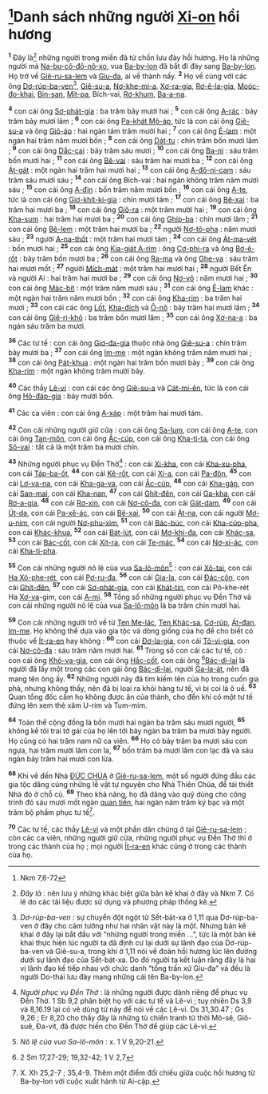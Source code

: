 # [^1*]Danh sách những người [Xi-on]() hồi hương
<sup><b>1</b></sup> Đây là[^1] những người trong miền đã từ chốn lưu đày hồi hương. Họ là những người mà [Na-bu-cô-đô-nô-xo](), vua [Ba-by-lon]() đã bắt đi đày sang [Ba-by-lon](). Họ trở về [Giê-ru-sa-lem]() và [Giu-đa](), ai về thành nấy. <sup><b>2</b></sup> Họ về cùng với các ông [Dơ-rúp-ba-ven]()[^2], [Giê-su-a](), [Nơ-khe-mi-a](), [Xơ-ra-gia](), [Rơ-ê-la-gia](), [Moóc-đo-khai](), [Bin-san](), [Mít-pa](), Bích-vai, [Rơ-khum](), [Ba-a-na]().

<sup><b>4</b></sup> con cái ông [Sơ-phát-gia]() : ba trăm bảy mươi hai ; <sup><b>5</b></sup> con cái ông [A-rác]() : bảy trăm bảy mươi lăm ; <sup><b>6</b></sup> con cái ông [Pa-khát Mô-áp](), tức là con cái ông [Giê-su-a]() và ông [Giô-áp]() : hai ngàn tám trăm mười hai ; <sup><b>7</b></sup> con cái ông [Ê-lam]() : một ngàn hai trăm năm mươi bốn ; <sup><b>8</b></sup> con cái ông [Dát-tu]() : chín trăm bốn mươi lăm ; <sup><b>9</b></sup> con cái ông [Dắc-cai]() : bảy trăm sáu mươi ; <sup><b>10</b></sup> con cái ông [Ba-ni]() : sáu trăm bốn mươi hai ; <sup><b>11</b></sup> con cái ông [Bê-vai]() : sáu trăm hai mươi ba ; <sup><b>12</b></sup> con cái ông [Át-gát]() : một ngàn hai trăm hai mươi hai ; <sup><b>13</b></sup> con cái ông [A-đô-ni-cam]() : sáu trăm sáu mươi sáu ; <sup><b>14</b></sup> con cái ông Bích-vai : hai ngàn không trăm năm mươi sáu ; <sup><b>15</b></sup> con cái ông [A-đin]() : bốn trăm năm mươi bốn ; <sup><b>16</b></sup> con cái ông [A-te](), tức là con cái ông [Giơ-khít-ki-gia]() : chín mươi tám ; <sup><b>17</b></sup> con cái ông [Bê-xai]() : ba trăm hai mươi ba ; <sup><b>18</b></sup> con cái ông [Giô-ra]() : một trăm mười hai ; <sup><b>19</b></sup> con cái ông [Kha-sum]() : hai trăm hai mươi ba ; <sup><b>20</b></sup> con cái ông [Ghíp-ba]() : chín mươi lăm ; <sup><b>21</b></sup> con cái ông [Bê-lem]() : một trăm hai mươi ba ; <sup><b>22</b></sup> người [Nơ-tô-pha]() : năm mươi sáu ; <sup><b>23</b></sup> người [A-na-thốt]() : một trăm hai mươi tám ; <sup><b>24</b></sup> con cái ông [Át-ma-vét]() : bốn mươi hai ; <sup><b>25</b></sup> con cái ông [Kia-giát A-rim]() : ông [Cơ-phi-ra]() và ông [Bơ-ê-rốt]() : bảy trăm bốn mươi ba ; <sup><b>26</b></sup> con cái ông [Ra-ma]() và ông [Ghe-va]() : sáu trăm hai mươi mốt ; <sup><b>27</b></sup> người [Mích-mát]() : một trăm hai mươi hai ; <sup><b>28</b></sup> người Bết Ên và người Ai : hai trăm hai mươi ba ; <sup><b>29</b></sup> con cái ông [Nơ-vô]() : năm mươi hai ; <sup><b>30</b></sup> con cái ông [Mác-bít]() : một trăm năm mươi sáu ; <sup><b>31</b></sup> con cái ông [Ê-lam]() khác : một ngàn hai trăm năm mươi bốn ; <sup><b>32</b></sup> con cái ông [Kha-rim]() : ba trăm hai mươi ; <sup><b>33</b></sup> con cái các ông [Lốt](), [Kha-đích]() và [Ô-nô]() : bảy trăm hai mươi lăm ; <sup><b>34</b></sup> con cái ông [Giê-ri-khô]() : ba trăm bốn mươi lăm ; <sup><b>35</b></sup> con cái ông [Xơ-na-a]() : ba ngàn sáu trăm ba mươi.

<sup><b>36</b></sup> Các tư tế : con cái ông [Giơ-đa-gia]() thuộc nhà ông [Giê-su-a]() : chín trăm bảy mươi ba ; <sup><b>37</b></sup> con cái ông [Im-me]() : một ngàn không trăm năm mươi hai ; <sup><b>38</b></sup> con cái ông [Pát-khua]() : một ngàn hai trăm bốn mươi bảy ; <sup><b>39</b></sup> con cái ông [Kha-rim]() : một ngàn không trăm mười bảy.

<sup><b>40</b></sup> Các thầy [Lê-vi]() : con cái các ông [Giê-su-a]() và [Cát-mi-ên](), tức là con cái ông [Hô-đáp-gia]() : bảy mươi bốn.

<sup><b>41</b></sup> Các ca viên : con cái ông [A-xáp]() : một trăm hai mươi tám.

<sup><b>42</b></sup> Con cái những người giữ cửa : con cái ông [Sa-lum](), con cái ông [A-te](), con cái ông [Tan-môn](), con cái ông [Ắc-cúp](), con cái ông [Kha-ti-ta](), con cái ông [Sô-vai]() : tất cả là một trăm ba mươi chín.

<sup><b>43</b></sup> Những người phục vụ Đền Thờ[^4] : con cái [Xi-kha](), con cái [Kha-xu-pha](), con cái [Táp-ba-ốt](), <sup><b>44</b></sup> con cái [Kê-rốt](), con cái [Xi-a](), con cái [Pa-đôn](), <sup><b>45</b></sup> con cái [Lơ-va-na](), con cái [Kha-ga-va](), con cái [Ắc-cúp](), <sup><b>46</b></sup> con cái [Kha-gáp](), con cái [San-mai](), con cái [Kha-nan](), <sup><b>47</b></sup> con cái [Ghít-đên](), con cái [Ga-kha](), con cái [Rơ-a-gia](), <sup><b>48</b></sup> con cái [Rơ-xin](), con cái [Nơ-cô-đa](), con cái [Gát-dam](), <sup><b>49</b></sup> con cái [Út-da](), con cái [Pa-xê-ác](), con cái [Bê-xai](), <sup><b>50</b></sup> con cái [Át-na](), con cái người [Mơ-u-nim](), con cái người [Nơ-phu-xim](), <sup><b>51</b></sup> con cái [Bác-búc](), con cái [Kha-cúp-pha](), con cái [Khác-khua](), <sup><b>52</b></sup> con cái [Bát-lút](), con cái [Mơ-khi-đa](), con cái [Khác-sa](), <sup><b>53</b></sup> con cái [Bác-cốt](), con cái [Xít-ra](), con cái [Te-mác](), <sup><b>54</b></sup> con cái [Nơ-xi-ác](), con cái [Kha-ti-pha]().

<sup><b>55</b></sup> Con cái những người nô lệ của vua [Sa-lô-môn]()[^5] : con cái [Xô-tai](), con cái [Ha Xô-phe-rét](), con cái [Pơ-ru-đa](), <sup><b>56</b></sup> con cái [Gia-la](), con cái [Đác-côn](), con cái [Ghít-đên](), <sup><b>57</b></sup> con cái [Sơ-phát-gia](), con cái [Khát-tin](), con cái Pô-khe-rét Ha [Xơ-va]()-gim, con cái [A-mi](). <sup><b>58</b></sup> Tổng số những người phục vụ Đền Thờ và con cái những người nô lệ của vua [Sa-lô-môn]() là ba trăm chín mươi hai.

<sup><b>59</b></sup> Con cái những người trở về từ [Ten Me-lác](), [Ten Khác-sa](), [Cơ-rúp](), [Át-đan](), [Im-me](). Họ không thể dựa vào gia tộc và dòng giống của họ để cho biết có thuộc về [Ít-ra-en]() hay không : <sup><b>60</b></sup> con cái [Đơ-la-gia](), con cái [Tô-vi-gia](), con cái [Nơ-cô-đa]() : sáu trăm năm mươi hai. <sup><b>61</b></sup> Trong số con cái các tư tế, có : con cái ông [Khô-va-gia](), con cái ông [Hắc-cốt](), con cái ông [^2*][Bác-di-lai]() là người đã lấy một trong các con gái ông [Bác-di-lai](), người [Ga-la-át](), nên đã mang tên ông ấy. <sup><b>62</b></sup> Những người này đã tìm kiếm tên của họ trong cuốn gia phả, nhưng không thấy, nên đã bị loại ra khỏi hàng tư tế, vì bị coi là ô uế. <sup><b>63</b></sup> Quan tổng đốc cấm họ không được ăn của thánh, cho đến khi có một tư tế đứng lên xem thẻ xăm U-rim và Tum-mim.

<sup><b>64</b></sup> Toàn thể cộng đồng là bốn mươi hai ngàn ba trăm sáu mươi người, <sup><b>65</b></sup> không kể tôi trai tớ gái của họ lên tới bảy ngàn ba trăm ba mươi bảy người. Họ cũng có hai trăm nam nữ ca viên. <sup><b>66</b></sup> Họ có bảy trăm ba mươi sáu con ngựa, hai trăm mười lăm con la, <sup><b>67</b></sup> bốn trăm ba mươi lăm con lạc đà và sáu ngàn bảy trăm hai mươi con lừa.

<sup><b>68</b></sup> Khi về đến Nhà [ĐỨC CHÚA]() ở [Giê-ru-sa-lem](), một số người đứng đầu các gia tộc dâng cúng những lễ vật tự nguyện cho Nhà Thiên Chúa, để tái thiết Nhà đó ở chỗ cũ. <sup><b>69</b></sup> Theo khả năng, họ đã dâng vào quỹ dùng cho công trình đó sáu mươi mốt ngàn [quan tiền](), hai ngàn năm trăm ký bạc và một trăm bộ phẩm phục tư tế[^6].

<sup><b>70</b></sup> Các tư tế, các thầy [Lê-vi]() và một phần dân chúng ở tại [Giê-ru-sa-lem]() ; còn các ca viên, những người giữ cửa, những người phục vụ Đền Thờ thì ở trong các thành của họ ; mọi người [Ít-ra-en]() khác cũng ở trong các thành của họ.

[^1]: *Đây là* : nên lưu ý những khác biệt giữa bản kê khai ở đây và Nkm 7. Có lẽ do các tài liệu được sử dụng và phương pháp thống kê.
[^2]: *Dơ-rúp-ba-ven* : sự chuyển đột ngột từ Sết-bát-xa ở 1,11 qua Dơ-rúp-ba-ven ở đây cho cảm tưởng như hai nhân vật này là một. Nhưng bản kê khai ở đây lại bắt đầu với “những người trong miền ...”, tức là một bản kê khai thực hiện lúc người ta đã định cư lại dưới sự lãnh đạo của Dơ-rúp-ba-ven và Giê-su-a, trong khi ở 1,11 nói về đoàn hồi hương lúc lên đường dưới sự lãnh đạo của Sết-bát-xa. Do đó người ta kết luận rằng đây là hai vị lãnh đạo kế tiếp nhau với chức danh “tổng trấn xứ Giu-đa” và đều là người Do-thái lưu đày mang những cái tên Ba-by-lon.
[^4]: *Người phục vụ Đền Thờ* : là những người được dành riêng để phục vụ Đền Thờ. 1 Sb 9,2 phân biệt họ với các tư tế và Lê-vi ; tuy nhiên Ds 3,9 và 8,16.19 lại có vẻ dùng từ này để nói về các Lê-vi. Ds 31,30.47 ; Gs 9,26 ; Er 8,20 cho thấy đây là những tù chiến tranh từ thời Mô-sê, Giô-suê, Đa-vít, đã được hiến cho Đền Thờ để giúp các Lê-vi.
[^5]: *Nô lệ của vua Sa-lô-môn* : x. 1 V 9,20-21.
[^6]: X. Xh 25,2-7 ; 35,4-9. Thêm một điểm đối chiếu giữa cuộc hồi hương từ Ba-by-lon với cuộc xuất hành từ Ai-cập.
[^1*]: Nkm 7,6-72
[^2*]: 2 Sm 17,27-29; 19,32-42; 1 V 2,7